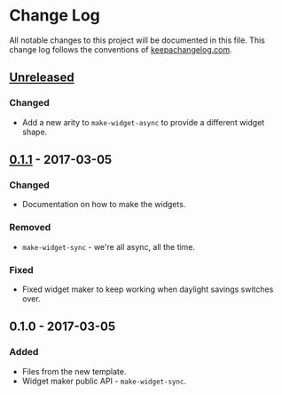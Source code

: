 # Change Log
All notable changes to this project will be documented in this file. This change log follows the conventions of [keepachangelog.com](http://keepachangelog.com/).

## [Unreleased]
### Changed
- Add a new arity to `make-widget-async` to provide a different widget shape.

## [0.1.1] - 2017-03-05
### Changed
- Documentation on how to make the widgets.

### Removed
- `make-widget-sync` - we're all async, all the time.

### Fixed
- Fixed widget maker to keep working when daylight savings switches over.

## 0.1.0 - 2017-03-05
### Added
- Files from the new template.
- Widget maker public API - `make-widget-sync`.

[Unreleased]: https://github.com/your-name/opencv-play/compare/0.1.1...HEAD
[0.1.1]: https://github.com/your-name/opencv-play/compare/0.1.0...0.1.1

